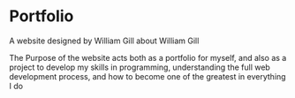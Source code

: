 # Portfolio
 A website designed by William Gill about William Gill

 The Purpose of the website acts both as a portfolio for myself, and also as a project to develop my skills in programming, understanding the full web development process, and how to become one of the greatest in everything I do
